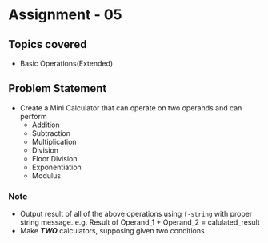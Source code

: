 # Assignment - 05

## Topics covered

- Basic Operations(Extended)


## Problem Statement

- Create a Mini Calculator that can operate on two operands and can perform
  - Addition
  - Subtraction
  - Multiplication
  - Division
  - Floor Division
  - Exponentiation
  - Modulus

### Note
- Output result of all of the above operations using `f-string` with proper string message. e.g. Result of Operand_1 + Operand_2 = calulated_result
- Make ***TWO*** calculators, supposing given two conditions
